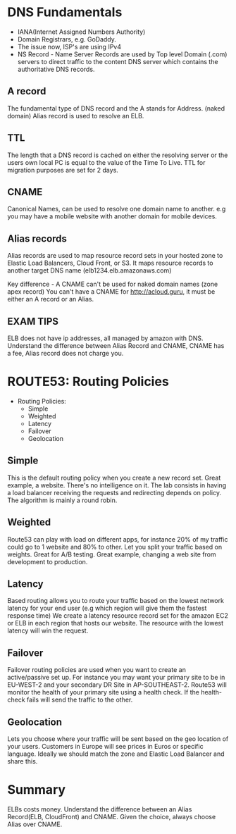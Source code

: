 # DNS Fundamentals

- IANA(Internet Assigned Numbers Authority)
- Domain Registrars, e.g. GoDaddy.
- The issue now, ISP's are using IPv4
- NS Record - Name Server Records are used by Top level Domain (.com) servers to direct traffic to the content DNS server which contains the authoritative DNS records.

## A record
The fundamental type of DNS record and the A stands for Address. (naked domain)
Alias record is used to resolve an ELB.

## TTL

The length that a DNS record is cached on either the resolving server or the users
own local PC is equal to the value of the Time To Live.
TTL for migration purposes are set for 2 days.

## CNAME
Canonical Names, can be used to resolve one domain name to another.
e.g you may have a mobile website with another domain for mobile devices.

## Alias records

Alias records are used to map resource record sets in your hosted zone to Elastic Load Balancers, Cloud Front,
or S3.
It maps resource records to another target DNS name (elb1234.elb.amazonaws.com)

Key difference - A CNAME can't be used for naked domain names (zone apex record)
You can't have a CNAME for http://acloud.guru, it must be either an A record or an Alias.

## EXAM TIPS
  ELB does not have ip addresses, all managed by amazon with DNS.
  Understand the difference between Alias Record and CNAME, CNAME has a fee, Alias record does not charge you.
  
# ROUTE53: Routing Policies

- Routing Policies:
  - Simple
  - Weighted
  - Latency
  - Failover
  - Geolocation

## Simple
This is the default routing policy when you create a new record set. Great example, a website.
There's no intelligence on it.
The lab consists in having a load balancer receiving the requests and redirecting depends on policy.
The algorithm is mainly a round robin.

## Weighted
Route53 can play with load on different apps, for instance 20% of my traffic could go to 1 website and 80% to other.
Let you split your traffic based on weights.
Great for A/B testing.
Great example, changing a web site from development to production.

## Latency
Based routing allows you to route your traffic based on the lowest network latency for your end user
(e.g which region will give them the fastest response time)
We create a latency resource record set for the amazon EC2 or ELB in each region that hosts our website.
The resource with the lowest latency will win the request.

## Failover
Failover routing policies are used when you want to create an active/passive set up.
For instance you may want your primary site to be in EU-WEST-2 and your secondary DR Site in AP-SOUTHEAST-2.
Route53 will monitor the health of your primary site using a health check. If the health-check fails
will send the traffic to the other.

## Geolocation
Lets you choose where your traffic will be sent based on the geo location of your users.
Customers in Europe will see prices in Euros or specific language.
Ideally we should match the zone and Elastic Load Balancer and share this.

# Summary
ELBs costs money.
Understand the difference between an Alias Record(ELB, CloudFront) and CNAME.
Given the choice, always choose Alias over CNAME.
